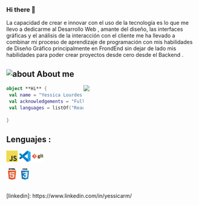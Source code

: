 ### Hi there 👋

 La capacidad de crear e innovar con el uso de la tecnología es lo que me llevo a dedicarme al Desarrollo Web , amante del diseño, las interfaces gráficas y el análisis de la interacción con el cliente me ha llevado a combinar mi proceso de aprendizaje de programación con mis habilidades de Diseño Gráfico principalmente en FrondEnd sin dejar de lado mis habilidades para poder crear proyectos desde cero desde el Backend . 

## <img width="45" alt="about" src="https://raw.github.com/elizarov/elizarov/master/about.png"> About me

<img align="right" width="300" src="https://i2.wp.com/allhtaccess.info/wp-content/uploads/2018/03/programming.gif?fit=1281%2C716&ssl=1" />

```kotlin
object **Hi** {
 val name = "Yessica Lourdes Rodriguez Muñoz"
 val acknowledgements = "Fullstack Web Developer"
 val languages = listOf("React Js"," Node js", "Sequelize", "JavaScript", "Wordpress", "HTML", "CSS") 

}
```

## **Lenguajes :**  


<code><img height="30" src="https://raw.githubusercontent.com/github/explore/80688e429a7d4ef2fca1e82350fe8e3517d3494d/topics/javascript/javascript.png"></code>
<code><img height="30" src="https://raw.githubusercontent.com/github/explore/80688e429a7d4ef2fca1e82350fe8e3517d3494d/topics/visual-studio-code/visual-studio-code.png"></code>
<code><img height="30" src="https://raw.githubusercontent.com/github/explore/80688e429a7d4ef2fca1e82350fe8e3517d3494d/topics/git/git.png"></code>

<code><img height="30" src="https://raw.githubusercontent.com/github/explore/80688e429a7d4ef2fca1e82350fe8e3517d3494d/topics/html/html.png"></code>
<code><img height="30" src="https://raw.githubusercontent.com/github/explore/80688e429a7d4ef2fca1e82350fe8e3517d3494d/topics/css/css.png"></code>


<br>
[linkedin]: https://www.linkedin.com/in/yessicarm/




